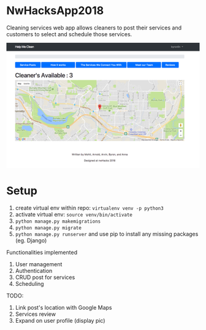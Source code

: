 # NwHacksApp2018
Cleaning services web app allows cleaners to post their services and customers to select and schedule those services.

![Homepage](static/img/homepage.png)

# Setup

1. create virtual env within repo: `virtualenv venv -p python3`
2. activate virtual env: `source venv/bin/activate`
3. `python manage.py makemigrations`
4. `python manage.py migrate`
5. `python manage.py runserver` and use pip to install any missing packages (eg. Django)


Functionalities implemented
1. User management
2. Authentication
3. CRUD post for services
4. Scheduling

TODO:
1. Link post's location with Google Maps
2. Services review 
3. Expand on user profile (display pic)

